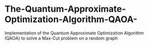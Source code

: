 # The-Quantum-Approximate-Optimization-Algorithm-QAOA-
Implementation of the Quantum Approximate Optimization Algorithm (QAOA) to solve a Max-Cut problem on a random graph

